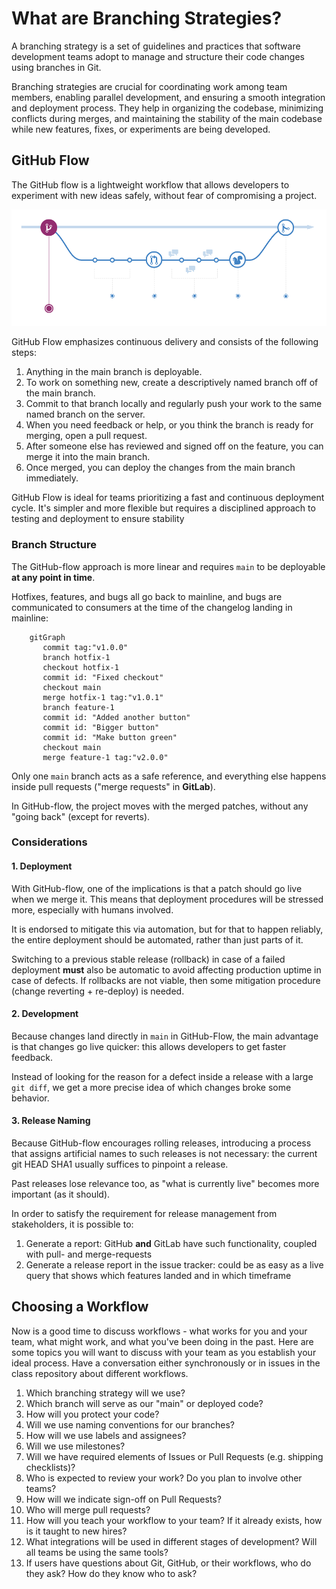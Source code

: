 # What are Branching Strategies?

A branching strategy is a set of guidelines and practices that software development teams adopt to manage and structure their code changes using branches in Git.

Branching strategies are crucial for coordinating work among team members, enabling parallel development, and ensuring a smooth integration and deployment process. They help in organizing the codebase, minimizing conflicts during merges, and maintaining the stability of the main codebase while new features, fixes, or experiments are being developed.

## GitHub Flow

The GitHub flow is a lightweight workflow that allows developers to experiment with new ideas safely, without fear of compromising a project.

![GitHub Workflow](../../../img/github-workflow.png)

GitHub Flow emphasizes continuous delivery and consists of the following steps:

1. Anything in the main branch is deployable.
1. To work on something new, create a descriptively named branch off of the main branch.
1. Commit to that branch locally and regularly push your work to the same named branch on the server.
1. When you need feedback or help, or you think the branch is ready for merging, open a pull request.
1. After someone else has reviewed and signed off on the feature, you can merge it into the main branch.
1. Once merged, you can deploy the changes from the main branch immediately.

GitHub Flow is ideal for teams prioritizing a fast and continuous deployment cycle. It's simpler and more flexible but requires a disciplined approach to testing and deployment to ensure stability

### Branch Structure

The GitHub-flow approach is more linear and requires `main` to be deployable **at any point in time**.

Hotfixes, features, and bugs all go back to mainline, and bugs are communicated to consumers at the time of the changelog landing in mainline:

```mermaid
    gitGraph
       commit tag:"v1.0.0"
       branch hotfix-1
       checkout hotfix-1
       commit id: "Fixed checkout"
       checkout main
       merge hotfix-1 tag:"v1.0.1"
       branch feature-1
       commit id: "Added another button"
       commit id: "Bigger button"
       commit id: "Make button green"
       checkout main
       merge feature-1 tag:"v2.0.0"
```


Only one `main` branch acts as a safe reference, and everything else happens inside pull requests ("merge requests" in **GitLab**).

In GitHub-flow, the project moves with the merged patches, without any "going back" (except for reverts).

### Considerations

#### 1. Deployment

With GitHub-flow, one of the implications is that a patch should go live when we merge it. This means that deployment procedures will be stressed more, especially with humans involved.

It is endorsed to mitigate this via automation, but for that to happen reliably, the entire deployment should be automated, rather than just parts of it.

Switching to a previous stable release (rollback) in case of a failed deployment **must** also be automatic to avoid affecting production uptime in case of defects. If rollbacks are not viable, then some mitigation procedure (change reverting + re-deploy) is needed.

#### 2. Development

Because changes land directly in `main` in GitHub-Flow, the main advantage is that changes go live quicker: this allows developers to get faster feedback.

Instead of looking for the reason for a defect inside a release with a large `git diff`, we get a more precise idea of which changes broke some behavior.

#### 3. Release Naming

Because GitHub-flow encourages rolling releases, introducing a process that assigns artificial names to such releases is not necessary: the current git HEAD SHA1 usually suffices to pinpoint a release.

Past releases lose relevance too, as "what is currently live" becomes more important (as it should).

In order to satisfy the requirement for release management from stakeholders, it is possible to:

1.  Generate a report: GitHub **and** GitLab have such functionality, coupled with pull- and merge-requests
2.  Generate a release report in the issue tracker: could be as easy as a live query that shows which features landed and in which timeframe

## Choosing a Workflow

Now is a good time to discuss workflows - what works for you and your team, what might work, and what you've been doing in the past. Here are some topics you will want to discuss with your team as you establish your ideal process.  Have a conversation either synchronously or in issues in the class repository about different workflows.

1. Which branching strategy will we use?
1. Which branch will serve as our "main" or deployed code?
1. How will you protect your code?
1. Will we use naming conventions for our branches?
1. How will we use labels and assignees?
1. Will we use milestones?
1. Will we have required elements of Issues or Pull Requests (e.g. shipping checklists)?
1. Who is expected to review your work? Do you plan to involve other teams?
1. How will we indicate sign-off on Pull Requests?
1. Who will merge pull requests?
1. How will you teach your workflow to your team? If it already exists, how is it taught to new hires?
1. What integrations will be used in different stages of development? Will all teams be using the same tools?
1. If users have questions about Git, GitHub, or their workflows, who do they ask? How do they know who to ask?
